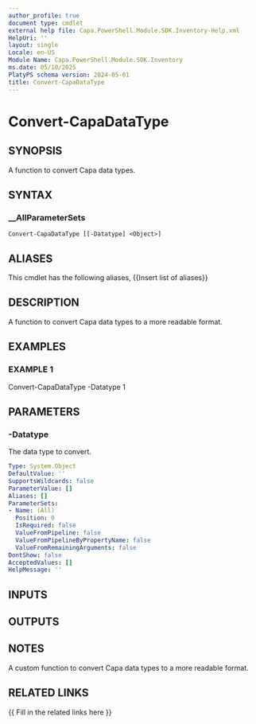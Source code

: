 ```yaml
---
author_profile: true
document type: cmdlet
external help file: Capa.PowerShell.Module.SDK.Inventory-Help.xml
HelpUri: ''
layout: single
Locale: en-US
Module Name: Capa.PowerShell.Module.SDK.Inventory
ms.date: 05/10/2025
PlatyPS schema version: 2024-05-01
title: Convert-CapaDataType
---
```


# Convert-CapaDataType

## SYNOPSIS

A function to convert Capa data types.

## SYNTAX

### __AllParameterSets

```
Convert-CapaDataType [[-Datatype] <Object>]
```

## ALIASES

This cmdlet has the following aliases,
  {{Insert list of aliases}}

## DESCRIPTION

A function to convert Capa data types to a more readable format.

## EXAMPLES

### EXAMPLE 1

Convert-CapaDataType -Datatype 1

## PARAMETERS

### -Datatype

The data type to convert.

```yaml
Type: System.Object
DefaultValue: ''
SupportsWildcards: false
ParameterValue: []
Aliases: []
ParameterSets:
- Name: (All)
  Position: 0
  IsRequired: false
  ValueFromPipeline: false
  ValueFromPipelineByPropertyName: false
  ValueFromRemainingArguments: false
DontShow: false
AcceptedValues: []
HelpMessage: ''
```

## INPUTS

## OUTPUTS

## NOTES

A custom function to convert Capa data types to a more readable format.


## RELATED LINKS

{{ Fill in the related links here }}

